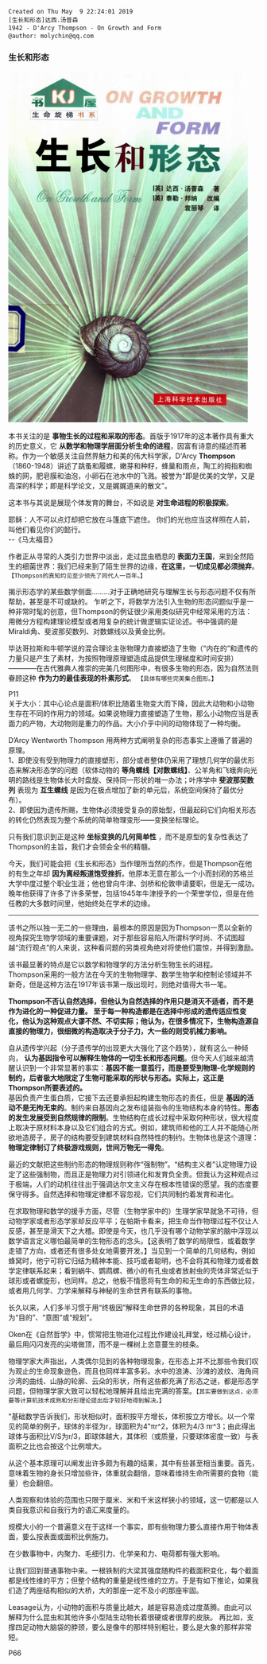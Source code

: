 ```
Created on Thu May  9 22:24:01 2019
[生长和形态]达西.汤普森
1942 - D'Arcy Thompson - On Growth and Form
@author: molychin@qq.com
```
### 生长和形态

![](res/szxt01.png)

本书关注的是 **事物生长的过程和采取的形态**。首版于1917年的这本著作具有重大的历史意义，它 **从数学和物理学层面分析生命的进程**，因富有诗意的描述而著称。作为一个敏感关注自然界魅力和美的伟大科学家，D'Arcy **Thompson**（1860-1948）讲述了跳蚤和履螺，嫩芽和种籽，蜂巢和雨点，陶工的拇指和蜘蛛的网，肥皂膜和油泡，小卵石在池水中的飞溅。被誉为“即是优美的文学，又是高深的科学；即是科学论文，又是娓娓道来的散文”。

这本书与其说是展现个体发育的舞台，不如说是 **对生命进程的积极探索**。

耶稣：人不可以点灯却把它放在斗篷底下遮住。
你们的光也应当这样照在人前，叫他们看见你们的懿行。  
--《马太福音》

作者正从寻常的人类引力世界中淡出，走过昆虫栖息的 **表面力王国**，来到全然陌生的细菌世界：我们已经来到了陌生世界的边缘，**在这里，一切成见都必须抛弃**。
`【Thompson的真知灼见至少领先了同代人一百年。】`

揭示形态学的某些数学侧面………对于正确地研究与理解生长与形态问题不仅有所帮助，甚至是不可或缺的。
乍听之下，将数学方法引入生物的形态问题似乎是一种非常时髦的创意，但Thompson的例证很少采用类似研究中经常采用的方法：用微分方程构建理论模型或者用复杂的统计做逻辑实证论述。书中强调的是Miraldi角、斐波那契数列、对数螺线以及黄金比例。


毕达哥拉斯和牛顿学说的混合理论主张物理力直接塑造了生物（“内在的”和遗传的力量只是产生了素材，为按照物理原理塑造成品提供生理梯度和时间安排）————在古代雅典人推崇的完美几何图形中，有很多生物的形态，因为自然法则眷顾这种 **作为力的最佳表现的朴素形式**。
`【具体有哪些完美集合图形。】`

P11  
关于大小：其中心论点是面积/体积比随着生物变大而下降，因此大动物和小动物生存在不同的作用力的领域。如果说物理力直接塑造了生物，那么小动物应当是表面力的产物，大动物则是重力的作品。大小介乎中间的动物体现了一种均衡。

D’Arcy Wentworth Thompson 用两种方式阐明复杂的形态事实上遵循了普遍的原理。  
1、即使没有受到物理力的直接塑形，部分或者整体仍采用了理想几何学的最优形态来解决形态学的问题（软体动物的 **等角螺线【对数螺线】**、公羊角和飞蛾奔向光明的路线是生物体长大时盘旋、保持同一形状的唯一办法；叶序学中 **斐波那契数列** 表现为 **互生螺线** 是因为在极点增加了新的单元后，系统空间保持了最优分布）。  
2、即使因为遗传所赐，生物体必须接受复杂的原始型，但最起码它们向相关形态的转化仍然表现为整个系统的简单物理变形——变换坐标理论。


只有我们意识到正是这种 **坐标变换的几何简单性** ，而不是原型的复杂性表达了Thompson的主旨，我们才会领会全书的精髓。

今天，我们可能会把《生长和形态》当作理所当然的杰作，但是Thompson在他的有生之年却 **因为离经叛道饱受挫折**。他原本无意在那么一个小而封闭的苏格兰大学中度过整个职业生涯；他也曾向牛津、剑桥和伦敦申请要职，但是无一成功。晚年他获得了许多了许多荣誉，包括1945年牛津授予的一个荣誉学位，但是在他任教的大多数时间里，他始终处在学术的边缘。

---
该书之所以独一无二的一些理由，最根本的原因是因为Thompson一贯以全新的视角探究生物学领域的重要课题，对于那些容易陷入所谓科学时尚、不试图超越“流行观点”的人来说，这种看问题的另类视角绝对将使他们震惊，并得到激励。

该书最显著的特点是它以数学和物理学的方法分析生物生长的进程。  
Thompson采用的一般方法在今天的生物物理学、数学生物学和控制论领域并不新奇，但是这种方法在1917年该书第一版出现时，则绝对值得大书一笔。

**Thompson不否认自然选择，但他认为自然选择的作用只是消灭不适者，而不是作为进化的一种促进力量。 至于每一种构造都是在选择中形成的遗传适应性变化，他认为这种观点大谬不然、不切实际；他认为，在很多情况下，生物构造源自直接的物理力，很细微的构造取决于分子力，大一些的则受机械力影响。**


自从遗传学兴起（分子遗传学的出现更大大强化了这个趋势），就有这么一种倾向， **认为基因指令可以解释生物体的一切生长和形态问题**。但今天人们越来越清醒认识到一个非常显著的事实：**基因不能一意孤行，而是要受到物理-化学规则的制约，后者极大地限定了生物可能采取的形状与形态。实际上，这正是Thompson所要表述的。**  
基因负责产生蛋白质，它接下去还要承担起构建生物形态的责任，但是 **基因的活动不是无拘无束的**。制约来自基因向之发布组装指令的生物结构本身的特性。**形态的发生发展受到自然规律的限制**。生物结构在成长过程中采取何种形状，很大程度上取决于原材料本身以及它们组合的方式。例如，建筑师和他的工人并不能随心所欲地造房子，房子的结构要受到建筑材料自然特性的制约。生物体也是这个道理：**物理定律制订了终极游戏规则，世间万物无一得免**。

最近的文献把这些制约形态的物理规则称作“强制物”。“结构主义者”认定物理力设定了这些强制物，而且正是物理力对引领进化和发育负全责。但我认为这种观点过于极端，人们的动机往往出于强调达尔文主义存在根本性错误的愿望。我的态度要保守得多。自然选择和物理定律都不容忽视，它们共同制约着发育和进化。

在求取物理和数学的援手方面，尽管（生物学家中的）生理学家早就急不可待，但动物学家或者形态学家却反应平平；在帕斯卡看来，把生命当作物理过程不仅让人反感，甚至是滑天下之大稽。即使是今天，也几乎没有哪个动物学家的脑中浮现以数学语言定义哪怕最简单的生物形态的念头。【这表明了数学的局限性，或着数学走错了方向，或者还有很多处女地需要开发。】当见到一个简单的几何结构，例如蜂窝时，他宁可将它归结为精神本能、技巧或者聪明，也不会将其和物理力或者数学定律联系起来；看到蜗牛、鹦鹉螺、微小的有孔虫或者放射虫的壳体非常近似于球形或者螺旋形，也同样。总之，他极不情愿将有生命的和无生命的东西做比较，或者用几何学、力学来解释与神秘的生命世界有联系的事物。

长久以来，人们多半习惯于用“终极因”解释生命世界的各种现象，其目的术语为“目的”、“意图”或“规划”。

Oken在《自然哲学》中，惯常把生物进化过程比作建设礼拜堂，经过精心设计，最后用闪闪发亮的尖塔做顶，而不是一棵树上恣意蔓生的枝条。

物理学家大声指出，人类偶尔见到的各种物理现象，在形态上并不比那些令我们叹为观止的生命现象逊色，而且也同样丰富多彩。水中的浪涛、沙滩的波纹、海角间沙湾的曲线、山脉的轮廓、云朵的形状，所有这些都充满了形态之谜，都是形态学问题，但物理学家大致可以轻松地理解并且给出完满的答案。`【其实要做到这点，必须要等计算机技术成熟和分形理论提出后才较好地得到解决。】`

"基础数学告诉我们，形状相似时，面积按平方增长，体积按立方增长。以一个常见的简单的例子，球体的半径为r，球面积为4"πr^2，体积为4/3 πr^3；由此得出球体与面积比V/S为r/3，即球体越大，其体积（或质量，只要球体密度一致）与表面积之比也会按这个比例增大。

从这个基本原理可以阐发出许多颇为有趣的结果，其中有些甚至相当重要。首先，意味着生物的身长只增加些许，体重就会翻倍，意味着维持生命所需要的食物（能量）也会翻倍。

人类观察和体验的范围也只限于厘米、米和千米这样狭小的领域，这一切都是以人类自我意识和自我行为的语汇来度量的。

规模大小的一个普遍意义在于这样一个事实，即有些物理力要么直接作用于物体表面，要么按表面或面积比例施力。

在少数事物中，内聚力、毛细引力、化学亲和力、电荷都有强大影响。

让我们回到普通事物中来。一根铁制的大梁其强度随构件的截面积变化，每个截面都是线性维的平方；但整个结构的重量是线性维的立方。于是有如下推论，如果我们造了两座结构相似的大桥，大的那座一定不及小的那座牢固。

Leasage认为，小动物的面积与质量比越大，越是容易造成过度蒸腾。由此可以解释为什么昆虫和其他许多小型陆生动物长着很硬或者很厚的皮肤。
再比如，支撑四足动物大脑袋的脖颈，要么是像牛的那样特别粗壮，要么是大象的那样非常短。


















P66
